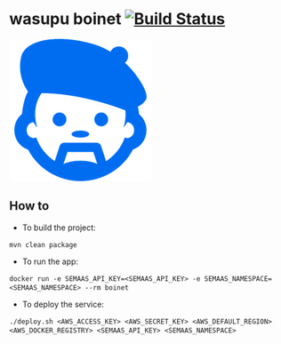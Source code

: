 # wasupu boinet [![Build Status](https://travis-ci.org/rai22474/wasupu-boinet.svg?branch=master)](https://travis-ci.org/rai22474/wasupu-boinet)

![Image of the boinet](https://raw.githubusercontent.com/rai22474/wasupu-boinet/master/boinet-pic.png)

## How to

* To build the project:

```shell-script
mvn clean package
```

* To run the app:

```shell-script
docker run -e SEMAAS_API_KEY=<SEMAAS_API_KEY> -e SEMAAS_NAMESPACE=<SEMAAS_NAMESPACE> --rm boinet
```

* To deploy the service:

```shell-script
./deploy.sh <AWS_ACCESS_KEY> <AWS_SECRET_KEY> <AWS_DEFAULT_REGION> <AWS_DOCKER_REGISTRY> <SEMAAS_API_KEY> <SEMAAS_NAMESPACE>
```
